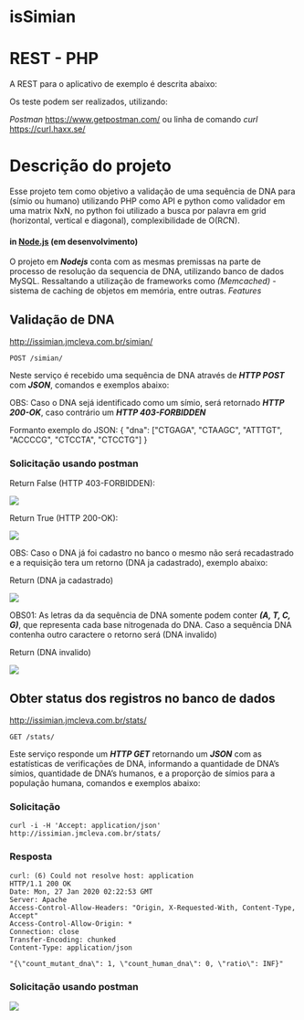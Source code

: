 # isSimian

# REST - PHP

A REST para o aplicativo de exemplo é descrita abaixo:

Os teste podem ser realizados, utilizando:

<i>Postman</i> <a>https://www.getpostman.com/</a> ou linha de comando <i>curl</i> <a>https://curl.haxx.se/</a>


# Descrição do projeto

Esse projeto tem como objetivo a validação de uma sequência de DNA para (símio ou humano) utilizando PHP como API e python como validador em uma matrix NxN, no python foi utilizado a busca por palavra em grid (horizontal, vertical e diagonal), complexibilidade de O(R*C*N).


#### in <a href="https://github.com/JoseMateusCamargo/isSimian/tree/master/nodeApi">Node.js</a> (em desenvolvimento)

O projeto em <i><b>Nodejs</i></b> conta com as mesmas premissas na parte de processo de resolução da sequencia de DNA, utilizando banco de dados MySQL.
Ressaltando a utilização de frameworks como <i>(Memcached)</i> - sistema de caching de objetos em memória, entre outras. <i>Features</i>



## Validação de DNA 

http://issimian.jmcleva.com.br/simian/
```
POST /simian/
```

Neste serviço é recebido uma sequência de DNA através de <i><b>HTTP POST</b></i> com <i><b>JSON</b></i>, comandos e exemplos abaixo:

OBS: Caso o DNA sejá identificado como um símio, será retornado <i><b>HTTP 200-OK</b></i>, caso contrário um <i><b>HTTP 403-FORBIDDEN</b></i>

Formanto exemplo do JSON:
{
"dna": ["CTGAGA", "CTAAGC", "ATTTGT", "ACCCCG", "CTCCTA", "CTCCTG"]
}

### Solicitação usando postman

Return False (HTTP 403-FORBIDDEN):

![](https://i.ibb.co/f9jc0mG/2.png)


Return True (HTTP 200-OK):

![](https://i.ibb.co/8BSB3Rc/23.png)

OBS: Caso o DNA já foi cadastro no banco o mesmo não será recadastrado e a requisição tera um retorno (DNA ja cadastrado), exemplo abaixo:


Return (DNA ja cadastrado)

![](https://i.ibb.co/b3zjqbC/sdfasdf.png)


OBS01: As letras da da sequência de DNA somente podem conter <i><b>(A, T, C, G)</i></b>, que representa cada base nitrogenada do DNA. Caso a sequência DNA contenha outro caractere o retorno será (DNA invalido)

Return (DNA invalido)

![](https://i.ibb.co/pwrBX71/asdfasdfasdf.png)


## Obter status dos registros no banco de dados

http://issimian.jmcleva.com.br/stats/
```
GET /stats/
```

Este serviço responde um <i><b>HTTP GET</b></i> retornando um <i><b>JSON</b></i> com as estatísticas de verificações de DNA, informando a quantidade de DNA’s símios, quantidade de DNA’s humanos, e a proporção de símios para a população humana, comandos e exemplos abaixo:

### Solicitação
```
curl -i -H 'Accept: application/json' http://issimian.jmcleva.com.br/stats/
```
### Resposta
```
curl: (6) Could not resolve host: application
HTTP/1.1 200 OK
Date: Mon, 27 Jan 2020 02:22:53 GMT
Server: Apache
Access-Control-Allow-Headers: "Origin, X-Requested-With, Content-Type, Accept"
Access-Control-Allow-Origin: *
Connection: close
Transfer-Encoding: chunked
Content-Type: application/json

"{\"count_mutant_dna\": 1, \"count_human_dna\": 0, \"ratio\": INF}"
```

### Solicitação usando postman

![](https://i.ibb.co/sVJ32F2/Sem-t-tulo.png)
